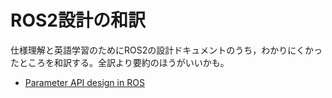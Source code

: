 # ROS2設計の和訳

仕様理解と英語学習のためにROS2の設計ドキュメントのうち，わかりにくかったところを和訳する。全訳より要約のほうがいいかも。

- [Parameter API design in ROS](./doc/parameter_api_design.md)